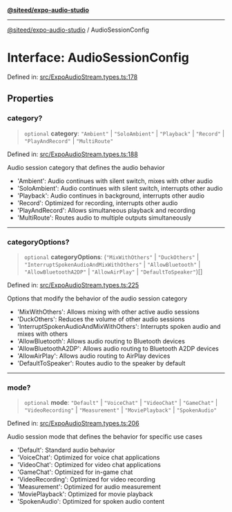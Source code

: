 [**@siteed/expo-audio-studio**](../README.md)

***

[@siteed/expo-audio-studio](../README.md) / AudioSessionConfig

# Interface: AudioSessionConfig

Defined in: [src/ExpoAudioStream.types.ts:178](https://github.com/deeeed/expo-audio-stream/blob/e496f5dd1024dfffefc22b133ee7e25a9e09a3b7/packages/expo-audio-studio/src/ExpoAudioStream.types.ts#L178)

## Properties

### category?

> `optional` **category**: `"Ambient"` \| `"SoloAmbient"` \| `"Playback"` \| `"Record"` \| `"PlayAndRecord"` \| `"MultiRoute"`

Defined in: [src/ExpoAudioStream.types.ts:188](https://github.com/deeeed/expo-audio-stream/blob/e496f5dd1024dfffefc22b133ee7e25a9e09a3b7/packages/expo-audio-studio/src/ExpoAudioStream.types.ts#L188)

Audio session category that defines the audio behavior
- 'Ambient': Audio continues with silent switch, mixes with other audio
- 'SoloAmbient': Audio continues with silent switch, interrupts other audio
- 'Playback': Audio continues in background, interrupts other audio
- 'Record': Optimized for recording, interrupts other audio
- 'PlayAndRecord': Allows simultaneous playback and recording
- 'MultiRoute': Routes audio to multiple outputs simultaneously

***

### categoryOptions?

> `optional` **categoryOptions**: (`"MixWithOthers"` \| `"DuckOthers"` \| `"InterruptSpokenAudioAndMixWithOthers"` \| `"AllowBluetooth"` \| `"AllowBluetoothA2DP"` \| `"AllowAirPlay"` \| `"DefaultToSpeaker"`)[]

Defined in: [src/ExpoAudioStream.types.ts:225](https://github.com/deeeed/expo-audio-stream/blob/e496f5dd1024dfffefc22b133ee7e25a9e09a3b7/packages/expo-audio-studio/src/ExpoAudioStream.types.ts#L225)

Options that modify the behavior of the audio session category
- 'MixWithOthers': Allows mixing with other active audio sessions
- 'DuckOthers': Reduces the volume of other audio sessions
- 'InterruptSpokenAudioAndMixWithOthers': Interrupts spoken audio and mixes with others
- 'AllowBluetooth': Allows audio routing to Bluetooth devices
- 'AllowBluetoothA2DP': Allows audio routing to Bluetooth A2DP devices
- 'AllowAirPlay': Allows audio routing to AirPlay devices
- 'DefaultToSpeaker': Routes audio to the speaker by default

***

### mode?

> `optional` **mode**: `"Default"` \| `"VoiceChat"` \| `"VideoChat"` \| `"GameChat"` \| `"VideoRecording"` \| `"Measurement"` \| `"MoviePlayback"` \| `"SpokenAudio"`

Defined in: [src/ExpoAudioStream.types.ts:206](https://github.com/deeeed/expo-audio-stream/blob/e496f5dd1024dfffefc22b133ee7e25a9e09a3b7/packages/expo-audio-studio/src/ExpoAudioStream.types.ts#L206)

Audio session mode that defines the behavior for specific use cases
- 'Default': Standard audio behavior
- 'VoiceChat': Optimized for voice chat applications
- 'VideoChat': Optimized for video chat applications
- 'GameChat': Optimized for in-game chat
- 'VideoRecording': Optimized for video recording
- 'Measurement': Optimized for audio measurement
- 'MoviePlayback': Optimized for movie playback
- 'SpokenAudio': Optimized for spoken audio content
